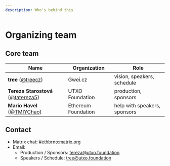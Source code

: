 ```yaml
---
description: Who's behind this
---
```


# Organizing team

## Core team

| Name                                                                | Organization        | Role                         |
| ------------------------------------------------------------------- | ------------------- | ---------------------------- |
| **tree** ([@treecz](https://twitter.com/treecz))                    | Gwei.cz             | vision, speakers, schedule   |
| **Tereza Starostová** ([@tatereza5](https://twitter.com/tatereza5)) | UTXO Foundation     | production, sponsors         |
| **Mario Havel** ([@TMIYChao](https://twitter.com/TMIYChao))         | Ethereum Foundation | help with speakers, sponsors |

## Contact

* Matrix chat: [#ethbrno:matrix.org](https://matrix.to/#/#ethbrno:matrix.org)
* Email:
  * Production / Sponsors: [tereza@utxo.foundation](mailto:tereza@utxo.foundation)
  * Speakers / Schedule: [tree@utxo.foundation](mailto:tree@utxo.foundation)
